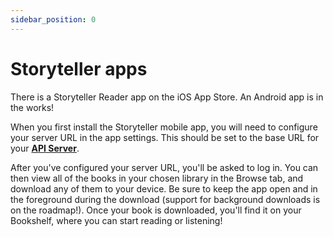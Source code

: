```yaml
---
sidebar_position: 0
---
```


# Storyteller apps

There is a Storyteller Reader app on the iOS App Store. An Android app is in the
works!

When you first install the Storyteller mobile app, you will need to configure
your server URL in the app settings. This should be set to the base URL for your
[**API Server**](/docs/getting-started).

After you've configured your server URL, you'll be asked to log in. You can then
view all of the books in your chosen library in the Browse tab, and download any
of them to your device. Be sure to keep the app open and in the foreground
during the download (support for background downloads is on the roadmap!). Once
your book is downloaded, you'll find it on your Bookshelf, where you can start
reading or listening!
